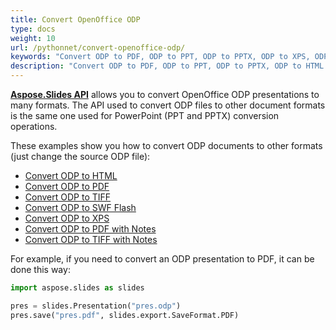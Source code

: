 ```yaml
---
title: Convert OpenOffice ODP
type: docs
weight: 10
url: /pythonnet/convert-openoffice-odp/
keywords: "Convert ODP to PDF, ODP to PPT, ODP to PPTX, ODP to XPS, ODP to HTML, ODP to TIFF"
description: "Convert ODP to PDF, ODP to PPT, ODP to PPTX, ODP to HTML and other formats with Aspose.Slides."
---
```


[**Aspose.Slides API**](https://products.aspose.com/slides/pythonnet/) allows you to convert OpenOffice ODP presentations to many formats. The API used to convert ODP files to other document formats is the same one used for PowerPoint (PPT and PPTX) conversion operations. 

These examples show you how to convert ODP documents to other formats (just change the source ODP file):

- [Convert ODP to HTML](/slides/pythonnet/convert-powerpoint-ppt-and-pptx-to-html/)
- [Convert ODP to PDF](/slides/pythonnet/convert-powerpoint-ppt-and-pptx-to-pdf/)
- [Convert ODP to TIFF](/slides/pythonnet/convert-powerpoint-to-tiff/)
- [Convert ODP to SWF Flash](/slides/pythonnet/convert-powerpoint-ppt-and-pptx-to-swf-flash/)
- [Convert ODP to XPS](/slides/pythonnet/convert-powerpoint-ppt-and-pptx-to-microsoft-xps-document/)
- [Convert ODP to PDF with Notes](/slides/pythonnet/convert-powerpoint-ppt-and-pptx-to-pdf-with-notes/)
- [Convert ODP to TIFF with Notes](/slides/pythonnet/convert-powerpoint-ppt-and-pptx-to-tiff-with-notes/)

For example, if you need to convert an ODP presentation to PDF, it can be done this way:

```py
import aspose.slides as slides

pres = slides.Presentation("pres.odp")
pres.save("pres.pdf", slides.export.SaveFormat.PDF)
```

